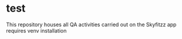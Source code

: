 # test
This repository houses all QA activities carried out on the Skyfitzz app
requires venv installation
